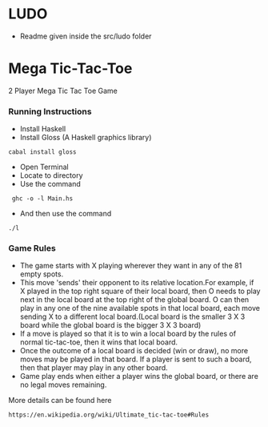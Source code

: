 # LUDO

* Readme given inside the src/ludo folder

# Mega Tic-Tac-Toe

2 Player Mega Tic Tac Toe Game


### Running Instructions

* Install Haskell  
* Install Gloss (A Haskell graphics library) 

```
cabal install gloss
```
* Open Terminal  
* Locate to directory  
* Use the command  

```
 ghc -o -l Main.hs
 ```
* And then use the command

 ```
 ./l
 ```
 
### Game Rules 
* The game starts with X playing wherever they want in any of the 81 empty spots.
* This move 'sends' their opponent to its relative location.For example, if X played in the top right square of their local board, then O needs to play next in the local board at the top right of the global board. O can then play in any one of the nine available spots in that local board, each move sending X to a different local board.(Local board is the smaller 3 X 3 board while the global board is the bigger 3 X 3 board)
* If a move is played so that it is to win a local board by the rules of normal tic-tac-toe, then it wins that local board.
* Once the outcome of a local board is decided (win or draw), no more moves may be played in that board. If a player is sent to such a board, then that player may play in any other board.
* Game play ends when either a player wins the global board, or there are no legal moves remaining.

More details can be found here 

```
https://en.wikipedia.org/wiki/Ultimate_tic-tac-toe#Rules
```
